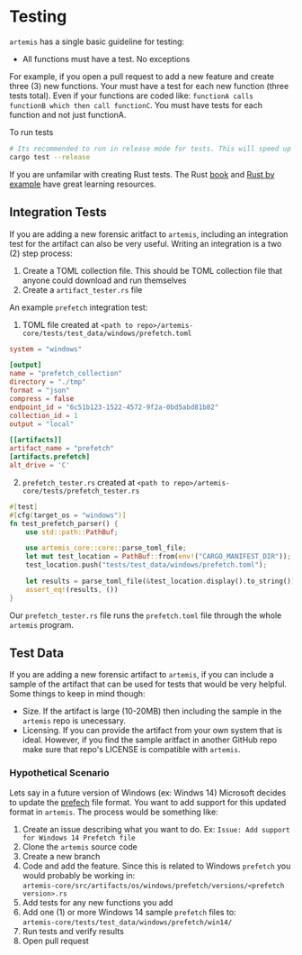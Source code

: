 # Testing

`artemis` has a single basic guideline for testing:

- All functions must have a test. No exceptions

For example, if you open a pull request to add a new feature and create three
(3) new functions. Your must have a test for each new function (three tests
total). Even if your functions are coded like:
`functionA calls functionB which then call functionC`. You must have tests for
each function and not just functionA.

To run tests

```sh
# Its recommended to run in release mode for tests. This will speed up the tests
cargo test --release
```

If you are unfamilar with creating Rust tests. The Rust
[book](https://doc.rust-lang.org/book/ch11-03-test-organization.html) and
[Rust by example](https://doc.rust-lang.org/rust-by-example/testing/unit_testing.html)
have great learning resources.

## Integration Tests

If you are adding a new forensic aritfact to `artemis`, including an integration
test for the artifact can also be very useful. Writing an integration is a two
(2) step process:

1. Create a TOML collection file. This should be TOML collection file that
   anyone could download and run themselves
2. Create a `artifact_tester.rs` file

An example `prefetch` integration test:

1. TOML file created at
   `<path to repo>/artemis-core/tests/test_data/windows/prefetch.toml`

```toml
system = "windows"

[output]
name = "prefetch_collection"
directory = "./tmp"
format = "json"
compress = false
endpoint_id = "6c51b123-1522-4572-9f2a-0bd5abd81b82"
collection_id = 1
output = "local"

[[artifacts]]
artifact_name = "prefetch"
[artifacts.prefetch]
alt_drive = 'C'
```

2. `prefetch_tester.rs` created at
   `<path to repo>/artemis-core/tests/prefetch_tester.rs`

```rust
#[test]
#[cfg(target_os = "windows")]
fn test_prefetch_parser() {
    use std::path::PathBuf;

    use artemis_core::core::parse_toml_file;
    let mut test_location = PathBuf::from(env!("CARGO_MANIFEST_DIR"));
    test_location.push("tests/test_data/windows/prefetch.toml");

    let results = parse_toml_file(&test_location.display().to_string()).unwrap();
    assert_eq!(results, ())
}
```

Our `prefetch_tester.rs` file runs the `prefetch.toml` file through the whole
`artemis` program.

## Test Data

If you are adding a new forensic artifact to `artemis`, if you can include a
sample of the artifact that can be used for tests that would be very helpful.
Some things to keep in mind though:

- Size. If the artifact is large (10-20MB) then including the sample in the
  `artemis` repo is unecessary.
- Licensing. If you can provide the artifact from your own system that is ideal.
  However, if you find the sample aritfact in another GitHub repo make sure that
  repo's LICENSE is compatible with `artemis`.

### Hypothetical Scenario

Lets say in a future version of Windows (ex: Windws 14) Microsoft decides to
update the [prefech](../artifacts/windows/prefetch.md) file format. You want to
add support for this updated format in `artemis`. The process would be something
like:

1. Create an issue describing what you want to do. Ex:
   `Issue: Add support for Windows 14 Prefetch file`
2. Clone the `artemis` source code
3. Create a new branch
4. Code and add the feature. Since this is related to Windows `prefetch` you
   would probably be working in:
   \
   `artemis-core/src/artifacts/os/windows/prefetch/versions/<prefetch version>.rs`
5. Add tests for any new functions you add
6. Add one (1) or more Windows 14 sample `prefetch` files to:
   \
   `artemis-core/tests/test_data/windows/prefetch/win14/`
7. Run tests and verify results
8. Open pull request
